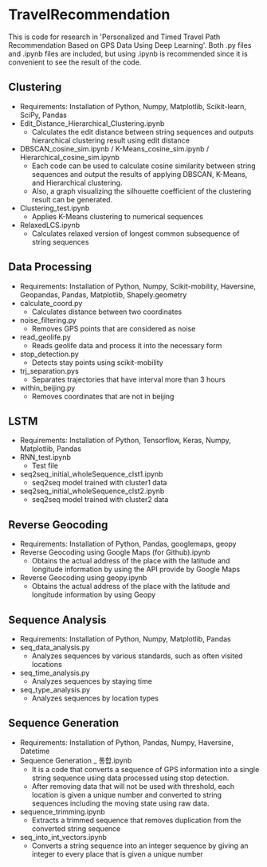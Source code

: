 # TravelRecommendation

This is code for research in 'Personalized and Timed Travel Path Recommendation Based on GPS Data Using Deep Learning'.
Both .py files and .ipynb files are included, but using .ipynb is recommended since it is convenient to see the result of the code.

## Clustering
- Requirements: Installation of Python, Numpy, Matplotlib, Scikit-learn, SciPy, Pandas
- Edit_Distance_Hierarchical_Clustering.ipynb
	- Calculates the edit distance between string sequences and outputs hierarchical clustering result using edit distance
- DBSCAN_cosine_sim.ipynb / K-Means_cosine_sim.ipynb / Hierarchical_cosine_sim.ipynb
	- Each code can be used to calculate cosine similarity between string sequences and output the results of applying DBSCAN, K-Means, and Hierarchical clustering.
	- Also, a graph visualizing the silhouette coefficient of the clustering result can be generated. 
- Clustering_test.ipynb
	- Applies K-Means clustering to numerical sequences
- RelaxedLCS.ipynb
	- Calculates relaxed version of longest common subsequence of string sequences

## Data Processing
- Requirements: Installation of Python, Numpy, Scikit-mobility, Haversine, Geopandas, Pandas, Matplotlib, Shapely.geometry
- calculate_coord.py
	- Calculates distance between two coordinates
- noise_filtering.py
	- Removes GPS points that are considered as noise
- read_geolife.py
	- Reads geolife data and process it into the necessary form
- stop_detection.py
	- Detects stay points using scikit-mobility
- trj_separation.pys
	- Separates trajectories that have interval more than 3 hours
- within_beijing.py
	- Removes coordinates that are not in beijing

## LSTM
- Requirements: Installation of Python, Tensorflow, Keras, Numpy, Matplotlib, Pandas
- RNN_test.ipynb
	- Test file
- seq2seq_initial_wholeSequence_clst1.ipynb
	- seq2seq model trained with cluster1 data
- seq2seq_initial_wholeSequence_clst2.ipynb
	- seq2seq model trained with cluster2 data

## Reverse Geocoding
- Requirements: Installation of Python, Pandas, googlemaps, geopy
- Reverse Geocoding using Google Maps (for Github).ipynb
	- Obtains the actual address of the place with the latitude and longitude information by using the API provide by Google Maps
- Reverse Geocoding using geopy.ipynb
	- Obtains the actual address of the place with the latitude and longitude information by using Geopy

## Sequence Analysis
- Requirements: Installation of Python, Numpy, Matplotlib, Pandas
- seq_data_analysis.py
	- Analyzes sequences by various standards, such as often visited locations
- seq_time_analysis.py
	- Analyzes sequences by staying time
- seq_type_analysis.py
	- Analyzes sequences by location types

## Sequence Generation
- Requirements: Installation of Python, Pandas, Numpy, Haversine, Datetime
- Sequence Generation _ 통합.ipynb
	- It is a code that converts a sequence of GPS information into a single string sequence using data processed using stop detection.
	- After removing data that will not be used with threshold, each location is given a unique number and converted to string sequences including the moving state using raw data.
- sequence_trimming.ipynb
	- Extracts a trimmed sequence that removes duplication from the converted string sequence
- seq_into_int_vectors.ipynb
	- Converts a string sequence into an integer sequence by giving an integer to every place that is given a unique number 
